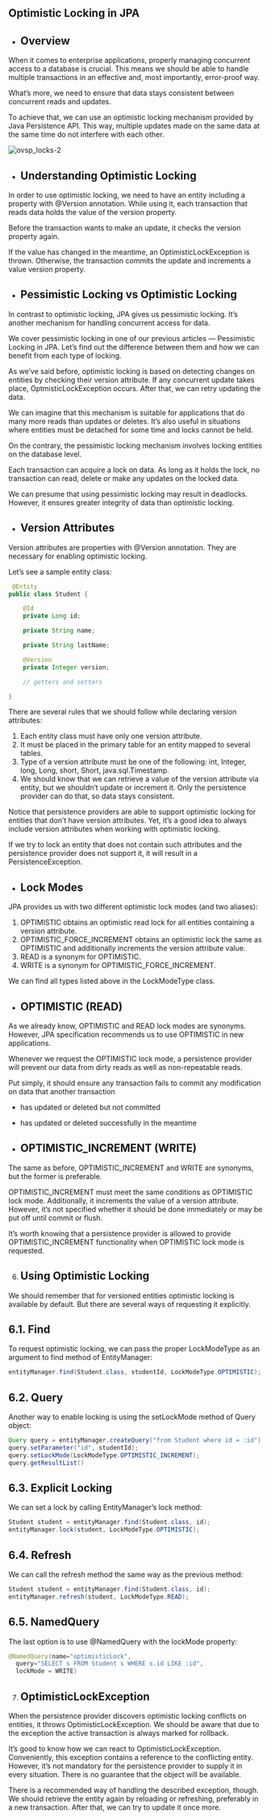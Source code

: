 
## Optimistic Locking in JPA
 
- Overview
  ---
When it comes to enterprise applications, properly managing concurrent access to a database is crucial. This means we should be able to handle multiple transactions in an effective and, most importantly, error-proof way.

What’s more, we need to ensure that data stays consistent between concurrent reads and updates.

To achieve that, we can use an optimistic locking mechanism provided by Java Persistence API. This way, multiple updates made on the same data at the same time do not interfere with each other.

![ovsp_locks-2](https://github.com/rhushikesh2000/new/assets/124034778/7677acd9-c23c-471f-8da6-cebdf2e62dc9)


- Understanding Optimistic Locking
  ---
In order to use optimistic locking, we need to have an entity including a property with @Version annotation. While using it, each transaction that reads data holds the value of the version property.

Before the transaction wants to make an update, it checks the version property again.

If the value has changed in the meantime, an OptimisticLockException is thrown. Otherwise, the transaction commits the update and increments a value version property.

- Pessimistic Locking vs Optimistic Locking
  ---
In contrast to optimistic locking, JPA gives us pessimistic locking. It’s another mechanism for handling concurrent access for data.

We cover pessimistic locking in one of our previous articles — Pessimistic Locking in JPA. Let’s find out the difference between them and how we can benefit from each type of locking.

As we’ve said before, optimistic locking is based on detecting changes on entities by checking their version attribute. If any concurrent update takes place, OptmisticLockException occurs. After that, we can retry updating the data.

We can imagine that this mechanism is suitable for applications that do many more reads than updates or deletes. It’s also useful in situations where entities must be detached for some time and locks cannot be held.

On the contrary, the pessimistic locking mechanism involves locking entities on the database level.

Each transaction can acquire a lock on data. As long as it holds the lock, no transaction can read, delete or make any updates on the locked data.

We can presume that using pessimistic locking may result in deadlocks. However, it ensures greater integrity of data than optimistic locking.

- Version Attributes
  ---
Version attributes are properties with @Version annotation. They are necessary for enabling optimistic locking.

Let’s see a sample entity class:
~~~java
 @Entity
public class Student {

    @Id
    private Long id;

    private String name;

    private String lastName;

    @Version
    private Integer version;

    // getters and setters

}
~~~

There are several rules that we should follow while declaring version attributes:

1. Each entity class must have only one version attribute.
2. It must be placed in the primary table for an entity mapped to several tables.
3. Type of a version attribute must be one of the following: int, Integer, long, Long, short, Short, java.sql.Timestamp.
4. We should know that we can retrieve a value of the version attribute via entity, but we shouldn’t update or increment it. Only the persistence provider can do that, so data stays consistent.

Notice that persistence providers are able to support optimistic locking for entities that don’t have version attributes. Yet, it’s a good idea to always include version attributes when working with optimistic locking.

If we try to lock an entity that does not contain such attributes and the persistence provider does not support it, it will result in a PersistenceException.

- Lock Modes
  ---
JPA provides us with two different optimistic lock modes (and two aliases):

1. OPTIMISTIC obtains an optimistic read lock for all entities containing a version attribute.
2. OPTIMISTIC_FORCE_INCREMENT obtains an optimistic lock the same as OPTIMISTIC and additionally increments the version attribute value.
3. READ is a synonym for OPTIMISTIC.
4. WRITE is a synonym for OPTIMISTIC_FORCE_INCREMENT.
   
We can find all types listed above in the LockModeType class.

- OPTIMISTIC (READ)
  ---
As we already know, OPTIMISTIC and READ lock modes are synonyms. However, JPA specification recommends us to use OPTIMISTIC in new applications.

Whenever we request the OPTIMISTIC lock mode, a persistence provider will prevent our data from dirty reads as well as non-repeatable reads.

Put simply, it should ensure any transaction fails to commit any modification on data that another transaction

- has updated or deleted but not committed
- has updated or deleted successfully in the meantime



- OPTIMISTIC_INCREMENT (WRITE)
  ---
The same as before, OPTIMISTIC_INCREMENT and WRITE are synonyms, but the former is preferable.

OPTIMISTIC_INCREMENT must meet the same conditions as OPTIMISTIC lock mode. Additionally, it increments the value of a version attribute. However, it’s not specified whether it should be done immediately or may be put off until commit or flush.

It’s worth knowing that a persistence provider is allowed to provide OPTIMISTIC_INCREMENT functionality when OPTIMISTIC lock mode is requested.

6. Using Optimistic Locking
   ---
   
We should remember that for versioned entities optimistic locking is available by default. But there are several ways of requesting it explicitly.

6.1. Find
---

To request optimistic locking, we can pass the proper LockModeType as an argument to find method of EntityManager:
~~~java
entityManager.find(Student.class, studentId, LockModeType.OPTIMISTIC);
~~~

6.2. Query
---

Another way to enable locking is using the setLockMode method of Query object:
~~~java
Query query = entityManager.createQuery("from Student where id = :id");
query.setParameter("id", studentId);
query.setLockMode(LockModeType.OPTIMISTIC_INCREMENT);
query.getResultList()

~~~

6.3. Explicit Locking
---

We can set a lock by calling EntityManager’s lock method:
~~~java
Student student = entityManager.find(Student.class, id);
entityManager.lock(student, LockModeType.OPTIMISTIC);
~~~

6.4. Refresh
---

We can call the refresh method the same way as the previous method:
~~~java
Student student = entityManager.find(Student.class, id);
entityManager.refresh(student, LockModeType.READ);
~~~

6.5. NamedQuery
---

The last option is to use @NamedQuery with the lockMode property:
~~~java
@NamedQuery(name="optimisticLock",
  query="SELECT s FROM Student s WHERE s.id LIKE :id",
  lockMode = WRITE)
~~~

7. OptimisticLockException
   ---
   
When the persistence provider discovers optimistic locking conflicts on entities, it throws OptimisticLockException. We should be aware that due to the exception the active transaction is always marked for rollback.

It’s good to know how we can react to OptimisticLockException. Conveniently, this exception contains a reference to the conflicting entity. However, it’s not mandatory for the persistence provider to supply it in every situation. There is no guarantee that the object will be available.

There is a recommended way of handling the described exception, though. We should retrieve the entity again by reloading or refreshing, preferably in a new transaction. After that, we can try to update it once more.

